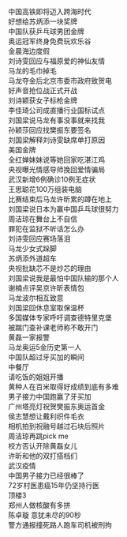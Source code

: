 中国高铁即将迈入跨海时代  
好想给苏炳添一块奖牌  
中国队获乒乓球男团金牌  
奥运冠军终身免费玩欢乐谷  
金晨海边度假  
刘诗雯回应与福原爱的神仙友情  
马龙的毛巾掉毛  
马龙夺金后北京市委市政府致贺电  
好声音抢位战正式开战  
刘诗颖获女子标枪金牌  
李佳琦公司成直播行业国标试点  
刘国梁说马龙有事没事就来找我  
孙颖莎回应找樊振东要签名  
刘国梁解释刘诗雯缺席单打原因  
美国金牌  
全红婵妹妹说等她回家吃湛江鸡  
央视曝光情感导师挽回爱情骗局  
武汉新增6例确诊10例无症状  
王思聪花100万组装电脑  
比赛结束后马龙许昕累的蹲在地上  
刘国梁说日本为赢中国乒乓球很努力  
周洁琼在舞台上不自信  
罪犯在监狱不听话怎么办  
刘诗雯回应赛场落泪  
马龙少女式跺脚  
苏炳添外道超车  
央视批缺芯不是炒芯的理由  
刘国梁说我是最怕中国队输的那个人  
谢楠点评吴京许昕表情包  
马龙波尔相互致意  
刘国梁回休息室取保温杯  
多国媒体专家呼吁调查德特里克堡  
被踹门查补课老师称不敢开门  
黄磊一家报警  
马龙奥运5金历史第一人  
中国队超过牙买加的瞬间  
中餐厅  
请吃饭的姐姐开播  
黄种人在百米取得好成绩到底有多难  
男子接力中国跑赢了牙买加  
广州塔亮灯祝贺樊振东奥运首金  
侯志慧想让戴利织件毛衣  
相机拍到祝融号越过石块后照片  
周洁琼再跳pick me  
校方否认开除黄磊女儿  
许昕和他的双打搭档们  
武汉疫情  
中国男子接力已经很棒了  
72岁村医患癌15年仍坚持行医  
顶楼3  
郑州人做核酸有多拼  
陈卓璇 意犹未尽的90秒  
警方通报撞死路人跑车司机被刑拘  
